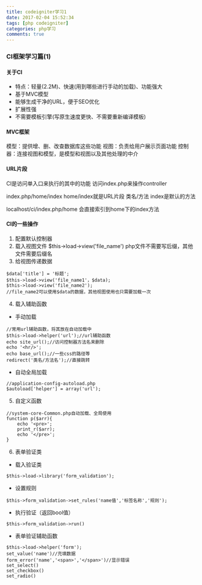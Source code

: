 ```yaml
---
title: codeigniter学习1
date: 2017-02-04 15:52:34
tags: [php codeigniter]
categories: php学习
comments: true
---
```


### CI框架学习篇(1)

#### 关于CI

* 特点：轻量(2.2M)、快速(用到哪些进行手动的加载)、功能强大
* 基于MVC模型
* 能够生成干净的URL，便于SEO优化
* 扩展性强
* 不需要模板引擎(写原生速度更快、不需要重新编译模板)

#### MVC框架

模型：提供增、删、改查数据库这些功能
视图：负责给用户展示页面功能
控制器：连接视图和模型，是模型和视图以及其他处理的中介

#### URL片段

CI是访问单入口来执行的其中的功能 访问index.php来操作controller

index.php/home/index home/index就是URL片段 类名/方法 index是默认的方法

localhost/ci/index.php/home 会直接索引到home下的index方法

#### CI的一些操作

1. 配置默认控制器
2. 载入视图文件 $this->load->view('file_name') php文件不需要写后缀，其他文件需要后缀名
3. 给视图传递数据
~~~
$data['title'] = '标题';
$this->load->view('file_name1'，$data);
$this->load->view('file_name2');
//file_name2可以使用$data的数据，其他视图使用也只需要加载一次
~~~

<!-- more -->

4. 载入辅助函数

* 手动加载

~~~
//常用url辅助函数，将其放在自动加载中
$this->load->helper('url');//url辅助函数
echo site_url();//访问控制器方法名来删除
echo '<hr/>';
echo base_url();//一些css的路径等
redirect('类名/方法名');//直接跳转
~~~

* 自动全局加载

~~~
//application-config-autoload.php
$autoload['helper'] = array('url');
~~~

5. 自定义函数

~~~
//system-core-Common.php自动加载、全局使用
function p($arr){
    echo '<pre>';
    print_r($arr);
    echo '</pre>';
}
~~~

6. 表单验证类

* 载入验证类
```
$this->load->library('form_validation');
```
* 设置规则
```
$this->form_validation->set_rules('name值','标签名称','规则');
```
* 执行验证（返回bool值）
```
$this->form_validation->run()
```
* 表单验证辅助函数
```
$this->load->helper('form');
set_value('name')//充填数据
form_error('name','<span>','</span>')//显示错误
set_select()
set_checkbox()
set_radio()
```



